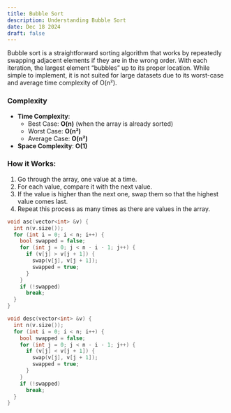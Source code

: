 ```yaml
---
title: Bubble Sort
description: Understanding Bubble Sort
date: Dec 18 2024
draft: false
---
```

Bubble sort is a straightforward sorting algorithm that works by repeatedly swapping adjacent elements if they are in the wrong order. With each iteration, the largest element “bubbles” up to its proper location. While simple to implement, it is not suited for large datasets due to its worst-case and average time complexity of O(n²).

### Complexity
- **Time Complexity**:
  - Best Case: **O(n)** (when the array is already sorted)
  - Worst Case: **O(n²)**
  - Average Case: **O(n²)**
- **Space Complexity**: **O(1)**

### How it Works:

1. Go through the array, one value at a time.
2. For each value, compare it with the next value.
3. If the value is higher than the next one, swap them so that the highest value comes last.
4. Repeat this process as many times as there are values in the array.

```cpp
void asc(vector<int> &v) {
  int n(v.size());
  for (int i = 0; i < n; i++) {
    bool swapped = false;
    for (int j = 0; j < n - i - 1; j++) {
      if (v[j] > v[j + 1]) {
        swap(v[j], v[j + 1]);
        swapped = true;
      }
    }
    if (!swapped)
      break;
  }
}

void desc(vector<int> &v) {
  int n(v.size());
  for (int i = 0; i < n; i++) {
    bool swapped = false;
    for (int j = 0; j < n - i - 1; j++) {
      if (v[j] < v[j + 1]) {
        swap(v[j], v[j + 1]);
        swapped = true;
      }
    }
    if (!swapped)
      break;
  }
}
```
